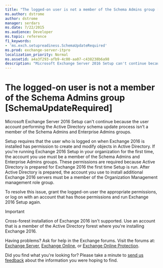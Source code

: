 ```yaml
---
title: "The logged-on user is not a member of the Schema Admins group [SchemaUpdateRequired]"
ms.author: dstrome
author: dstrome
manager: serdars
ms.date: 7/22/2015
ms.audience: Developer
ms.topic: reference
f1_keywords:
- 'ms.exch.setupreadiness.SchemaUpdateRequired'
ms.prod: exchange-server-itpro
localization_priority: Normal
ms.assetid: a4a3f293-afb9-4c00-aa07-c438238b6a98
description: "Microsoft Exchange Server 2016 Setup can't continue because the user account performing the Active Directory schema update process isn't a member of the Schema Admins and Enterprise Admins groups."
---
```


# The logged-on user is not a member of the Schema Admins group [SchemaUpdateRequired]

Microsoft Exchange Server 2016 Setup can't continue because the user account performing the Active Directory schema update process isn't a member of the Schema Admins and Enterprise Admins groups.
  
Setup requires that the user who is logged on when Exchange 2016 is installed has permission to create and modify objects in Active Directory. If you're running Exchange 2016 Setup in your organization for the first time, the account you use must be a member of the Schema Admins and Enterprise Admins groups. These permissions are required because Active Directory is prepared for Exchange 2016 the first time Setup is run. After Active Directory is prepared, the account you use to install additional Exchange 2016 servers must be a member of the Organization Management management role group.
  
To resolve this issue, grant the logged-on user the appropriate permissions, or log on with an account that has those permissions and run Exchange 2016 Setup again.
  
> [!IMPORTANT]
> Cross-forest installation of Exchange 2016 isn't supported. Use an account that is a member of the Active Directory forest where you're installing Exchange 2016.
  
Having problems? Ask for help in the Exchange forums. Visit the forums at: [Exchange Server](https://go.microsoft.com/fwlink/p/?linkId=60612), [Exchange Online](https://go.microsoft.com/fwlink/p/?linkId=267542), or [Exchange Online Protection](https://go.microsoft.com/fwlink/p/?linkId=285351).
  
Did you find what you're looking for? Please take a minute to [send us feedback](mailto:ExchangeHelpFeedback@microsoft.com&subject=Exchange%202016%20help%20feedback&Body=Thanks%20for%20taking%20the%20time%20to%20send%20us%20feedback!%20We%20strive%20to%20respond%20to%20every%20message%20we%20receive,%20even%20though%20it%20might%20take%20us%20a%20while.%20Let%20us%20know%20what%20you%20think%20about%20Exchange%20content:%20What%20are%20we%20doing%20right%3F%20How%20can%20we%20make%20help%20better%3F%0APlease%20note%20that%20we're%20unable%20to%20respond%20to%20requests%20for%20support%20submitted%20via%20this%20email%20address.%20If%20you%20need%20help,%20please%20contact%20Exchange%20Server%20support%20at%20http://go.microsoft.com/fwlink/p/%3FLinkId=402506.%0AThanks!%0AThe%20Exchange%20Server%20Content%20Publishing%20team) about the information you were hoping to find.
  

